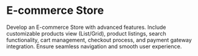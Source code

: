 # E-commerce Store
Develop an E-commerce Store with advanced features. Include customizable products view (List/Grid), product listings, search functionality, cart management, checkout process, and payment gateway integration. Ensure seamless navigation and smooth user experience.
